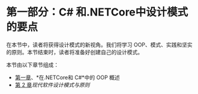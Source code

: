 # 第一部分：C# 和.NETCore中设计模式的要点

在本节中，读者将获得设计模式的新视角。我们将学习 OOP、模式、实践和坚实的原则。本节结束时，读者将准备好创建自己的设计模式。

本节由以下章节组成：

*   [第一章](01.html)、*在.NETCore和 C#*中的 OOP 概述
*   [第 2 章](02.html)*现代软件设计模式与原则*